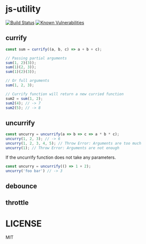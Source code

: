 # js-utility

[![Build Status](https://travis-ci.org/addhome2001/js-utility.svg?branch=master)](https://travis-ci.org/addhome2001/js-utility)
[![Known Vulnerabilities](https://snyk.io/test/github/addhome2001/currify/badge.svg)](https://snyk.io/test/github/addhome2001/currify)

currify
------
```js
const sum = currify((a, b, c) => a + b + c);

// Passing partial arguments
sum(1, 2)(3));
sum(1)(2, 3));
sum(1)(2)(3));

// Or full arguments
sum(1, 2, 3);

// Currify function will return a new curried function
sum2 = sum(1, 2);
sum2(4); // -> 7
sum2(5); // -> 8
```

uncurrify
------
```js
const uncurry = uncurrify(a => b => c => a * b * c);
uncurry(1, 2, 3); // -> 6
uncurry(1, 2, 3, 4, 5); // Throw Error: Arguments are too much
uncurry(1); // Throw Error: Arguments are not enough
```
If the uncurrify function does not take any parameters.
```js
const uncurry = uncurrify(() => 1 + 2);
uncurry('foo bar') // -> 3
```

debounce
------

throttle
------

LICENSE
=======

MIT
